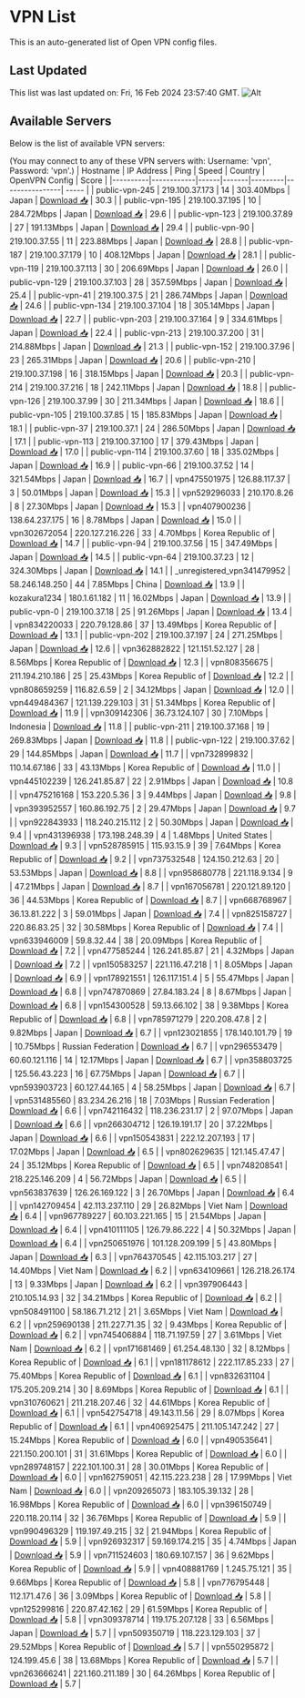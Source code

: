 # VPN List

This is an auto-generated list of Open VPN config files.

## Last Updated

This list was last updated on: Fri, 16 Feb 2024 23:57:40 GMT.
![Alt](https://repobeats.axiom.co/api/embed/186b98318ef1479477931607c1ad7d823f12451f.svg "Repobeats analytics image")

## Available Servers

Below is the list of available VPN servers:

(You may connect to any of these VPN servers with: Username: 'vpn', Password: 'vpn'.)
| Hostname | IP Address | Ping | Speed | Country | OpenVPN Config | Score |
|----------|------------|------|-------|---------|----------------| ----- |
| public-vpn-245 | 219.100.37.173 | 14 | 303.40Mbps | Japan | [Download 📥](./configs/server_0_JP.ovpn) | 30.3 |
| public-vpn-195 | 219.100.37.195 | 10 | 284.72Mbps | Japan | [Download 📥](./configs/server_1_JP.ovpn) | 29.6 |
| public-vpn-123 | 219.100.37.89 | 27 | 191.13Mbps | Japan | [Download 📥](./configs/server_2_JP.ovpn) | 29.4 |
| public-vpn-90 | 219.100.37.55 | 11 | 223.88Mbps | Japan | [Download 📥](./configs/server_3_JP.ovpn) | 28.8 |
| public-vpn-187 | 219.100.37.179 | 10 | 408.12Mbps | Japan | [Download 📥](./configs/server_4_JP.ovpn) | 28.1 |
| public-vpn-119 | 219.100.37.113 | 30 | 206.69Mbps | Japan | [Download 📥](./configs/server_5_JP.ovpn) | 26.0 |
| public-vpn-129 | 219.100.37.103 | 28 | 357.59Mbps | Japan | [Download 📥](./configs/server_6_JP.ovpn) | 25.4 |
| public-vpn-41 | 219.100.37.5 | 21 | 286.74Mbps | Japan | [Download 📥](./configs/server_7_JP.ovpn) | 24.6 |
| public-vpn-134 | 219.100.37.104 | 18 | 305.14Mbps | Japan | [Download 📥](./configs/server_8_JP.ovpn) | 22.7 |
| public-vpn-203 | 219.100.37.164 | 9 | 334.61Mbps | Japan | [Download 📥](./configs/server_9_JP.ovpn) | 22.4 |
| public-vpn-213 | 219.100.37.200 | 31 | 214.88Mbps | Japan | [Download 📥](./configs/server_10_JP.ovpn) | 21.3 |
| public-vpn-152 | 219.100.37.96 | 23 | 265.31Mbps | Japan | [Download 📥](./configs/server_11_JP.ovpn) | 20.6 |
| public-vpn-210 | 219.100.37.198 | 16 | 318.15Mbps | Japan | [Download 📥](./configs/server_12_JP.ovpn) | 20.3 |
| public-vpn-214 | 219.100.37.216 | 18 | 242.11Mbps | Japan | [Download 📥](./configs/server_13_JP.ovpn) | 18.8 |
| public-vpn-126 | 219.100.37.99 | 30 | 211.34Mbps | Japan | [Download 📥](./configs/server_14_JP.ovpn) | 18.6 |
| public-vpn-105 | 219.100.37.85 | 15 | 185.83Mbps | Japan | [Download 📥](./configs/server_15_JP.ovpn) | 18.1 |
| public-vpn-37 | 219.100.37.1 | 24 | 286.50Mbps | Japan | [Download 📥](./configs/server_16_JP.ovpn) | 17.1 |
| public-vpn-113 | 219.100.37.100 | 17 | 379.43Mbps | Japan | [Download 📥](./configs/server_17_JP.ovpn) | 17.0 |
| public-vpn-114 | 219.100.37.60 | 18 | 335.02Mbps | Japan | [Download 📥](./configs/server_18_JP.ovpn) | 16.9 |
| public-vpn-66 | 219.100.37.52 | 14 | 321.54Mbps | Japan | [Download 📥](./configs/server_19_JP.ovpn) | 16.7 |
| vpn475501975 | 126.88.117.37 | 3 | 50.01Mbps | Japan | [Download 📥](./configs/server_20_JP.ovpn) | 15.3 |
| vpn529296033 | 210.170.8.26 | 8 | 27.30Mbps | Japan | [Download 📥](./configs/server_21_JP.ovpn) | 15.3 |
| vpn407900236 | 138.64.237.175 | 16 | 8.78Mbps | Japan | [Download 📥](./configs/server_22_JP.ovpn) | 15.0 |
| vpn302672054 | 220.127.216.226 | 33 | 4.70Mbps | Korea Republic of | [Download 📥](./configs/server_23_KR.ovpn) | 14.7 |
| public-vpn-94 | 219.100.37.56 | 15 | 347.49Mbps | Japan | [Download 📥](./configs/server_24_JP.ovpn) | 14.5 |
| public-vpn-64 | 219.100.37.23 | 12 | 324.30Mbps | Japan | [Download 📥](./configs/server_25_JP.ovpn) | 14.1 |
| _unregistered_vpn341479952 | 58.246.148.250 | 44 | 7.85Mbps | China | [Download 📥](./configs/server_26_CN.ovpn) | 13.9 |
| kozakura1234 | 180.1.61.182 | 11 | 16.02Mbps | Japan | [Download 📥](./configs/server_27_JP.ovpn) | 13.9 |
| public-vpn-0 | 219.100.37.18 | 25 | 91.26Mbps | Japan | [Download 📥](./configs/server_28_JP.ovpn) | 13.4 |
| vpn834220033 | 220.79.128.86 | 37 | 13.49Mbps | Korea Republic of | [Download 📥](./configs/server_29_KR.ovpn) | 13.1 |
| public-vpn-202 | 219.100.37.197 | 24 | 271.25Mbps | Japan | [Download 📥](./configs/server_30_JP.ovpn) | 12.6 |
| vpn362882822 | 121.151.52.127 | 28 | 8.56Mbps | Korea Republic of | [Download 📥](./configs/server_31_KR.ovpn) | 12.3 |
| vpn808356675 | 211.194.210.186 | 25 | 25.43Mbps | Korea Republic of | [Download 📥](./configs/server_32_KR.ovpn) | 12.2 |
| vpn808659259 | 116.82.6.59 | 2 | 34.12Mbps | Japan | [Download 📥](./configs/server_33_JP.ovpn) | 12.0 |
| vpn449484367 | 121.139.229.103 | 31 | 51.34Mbps | Korea Republic of | [Download 📥](./configs/server_34_KR.ovpn) | 11.9 |
| vpn309142306 | 36.73.124.107 | 30 | 7.10Mbps | Indonesia | [Download 📥](./configs/server_35_ID.ovpn) | 11.8 |
| public-vpn-211 | 219.100.37.168 | 19 | 269.83Mbps | Japan | [Download 📥](./configs/server_36_JP.ovpn) | 11.8 |
| public-vpn-122 | 219.100.37.62 | 29 | 144.85Mbps | Japan | [Download 📥](./configs/server_37_JP.ovpn) | 11.7 |
| vpn732899832 | 110.14.67.186 | 33 | 43.13Mbps | Korea Republic of | [Download 📥](./configs/server_38_KR.ovpn) | 11.0 |
| vpn445102239 | 126.241.85.87 | 22 | 2.91Mbps | Japan | [Download 📥](./configs/server_39_JP.ovpn) | 10.8 |
| vpn475216168 | 153.220.5.36 | 3 | 9.44Mbps | Japan | [Download 📥](./configs/server_40_JP.ovpn) | 9.8 |
| vpn393952557 | 160.86.192.75 | 2 | 29.47Mbps | Japan | [Download 📥](./configs/server_41_JP.ovpn) | 9.7 |
| vpn922843933 | 118.240.215.112 | 2 | 50.30Mbps | Japan | [Download 📥](./configs/server_42_JP.ovpn) | 9.4 |
| vpn431396938 | 173.198.248.39 | 4 | 1.48Mbps | United States | [Download 📥](./configs/server_43_US.ovpn) | 9.3 |
| vpn528785915 | 115.93.15.9 | 39 | 7.64Mbps | Korea Republic of | [Download 📥](./configs/server_44_KR.ovpn) | 9.2 |
| vpn737532548 | 124.150.212.63 | 20 | 53.53Mbps | Japan | [Download 📥](./configs/server_45_JP.ovpn) | 8.8 |
| vpn958680778 | 221.118.9.134 | 9 | 47.21Mbps | Japan | [Download 📥](./configs/server_46_JP.ovpn) | 8.7 |
| vpn167056781 | 220.121.89.120 | 36 | 44.53Mbps | Korea Republic of | [Download 📥](./configs/server_47_KR.ovpn) | 8.7 |
| vpn668768967 | 36.13.81.222 | 3 | 59.01Mbps | Japan | [Download 📥](./configs/server_48_JP.ovpn) | 7.4 |
| vpn825158727 | 220.86.83.25 | 32 | 30.58Mbps | Korea Republic of | [Download 📥](./configs/server_49_KR.ovpn) | 7.4 |
| vpn633946009 | 59.8.32.44 | 38 | 20.09Mbps | Korea Republic of | [Download 📥](./configs/server_50_KR.ovpn) | 7.2 |
| vpn477585244 | 126.241.85.87 | 21 | 4.32Mbps | Japan | [Download 📥](./configs/server_51_JP.ovpn) | 7.2 |
| vpn150583257 | 221.116.47.218 | 1 | 8.05Mbps | Japan | [Download 📥](./configs/server_52_JP.ovpn) | 6.9 |
| vpn178921551 | 126.117.151.4 | 5 | 55.47Mbps | Japan | [Download 📥](./configs/server_53_JP.ovpn) | 6.8 |
| vpn747870869 | 27.84.183.24 | 8 | 8.67Mbps | Japan | [Download 📥](./configs/server_54_JP.ovpn) | 6.8 |
| vpn154300528 | 59.13.66.102 | 38 | 9.38Mbps | Korea Republic of | [Download 📥](./configs/server_55_KR.ovpn) | 6.8 |
| vpn785971279 | 220.208.47.8 | 2 | 9.82Mbps | Japan | [Download 📥](./configs/server_56_JP.ovpn) | 6.7 |
| vpn123021855 | 178.140.101.79 | 19 | 10.75Mbps | Russian Federation | [Download 📥](./configs/server_57_RU.ovpn) | 6.7 |
| vpn296553479 | 60.60.121.116 | 14 | 12.17Mbps | Japan | [Download 📥](./configs/server_58_JP.ovpn) | 6.7 |
| vpn358803725 | 125.56.43.223 | 16 | 67.75Mbps | Japan | [Download 📥](./configs/server_59_JP.ovpn) | 6.7 |
| vpn593903723 | 60.127.44.165 | 4 | 58.25Mbps | Japan | [Download 📥](./configs/server_60_JP.ovpn) | 6.7 |
| vpn531485560 | 83.234.26.216 | 18 | 7.03Mbps | Russian Federation | [Download 📥](./configs/server_61_RU.ovpn) | 6.6 |
| vpn742116432 | 118.236.231.17 | 2 | 97.07Mbps | Japan | [Download 📥](./configs/server_62_JP.ovpn) | 6.6 |
| vpn266304712 | 126.19.191.17 | 20 | 37.22Mbps | Japan | [Download 📥](./configs/server_63_JP.ovpn) | 6.6 |
| vpn150543831 | 222.12.207.193 | 17 | 17.02Mbps | Japan | [Download 📥](./configs/server_64_JP.ovpn) | 6.5 |
| vpn802629635 | 121.145.47.47 | 24 | 35.12Mbps | Korea Republic of | [Download 📥](./configs/server_65_KR.ovpn) | 6.5 |
| vpn748208541 | 218.225.146.209 | 4 | 56.72Mbps | Japan | [Download 📥](./configs/server_66_JP.ovpn) | 6.5 |
| vpn563837639 | 126.26.169.122 | 3 | 26.70Mbps | Japan | [Download 📥](./configs/server_67_JP.ovpn) | 6.4 |
| vpn142709454 | 42.113.237.110 | 29 | 26.82Mbps | Viet Nam | [Download 📥](./configs/server_68_VN.ovpn) | 6.4 |
| vpn967789227 | 60.103.221.165 | 15 | 21.54Mbps | Japan | [Download 📥](./configs/server_69_JP.ovpn) | 6.4 |
| vpn410111105 | 126.79.86.222 | 4 | 50.32Mbps | Japan | [Download 📥](./configs/server_70_JP.ovpn) | 6.4 |
| vpn250651976 | 101.128.209.199 | 5 | 43.80Mbps | Japan | [Download 📥](./configs/server_71_JP.ovpn) | 6.3 |
| vpn764370545 | 42.115.103.217 | 27 | 14.40Mbps | Viet Nam | [Download 📥](./configs/server_72_VN.ovpn) | 6.2 |
| vpn634109661 | 126.218.26.174 | 13 | 9.33Mbps | Japan | [Download 📥](./configs/server_73_JP.ovpn) | 6.2 |
| vpn397906443 | 210.105.14.93 | 32 | 34.21Mbps | Korea Republic of | [Download 📥](./configs/server_74_KR.ovpn) | 6.2 |
| vpn508491100 | 58.186.71.212 | 21 | 3.65Mbps | Viet Nam | [Download 📥](./configs/server_75_VN.ovpn) | 6.2 |
| vpn259690138 | 211.227.71.35 | 32 | 9.43Mbps | Korea Republic of | [Download 📥](./configs/server_76_KR.ovpn) | 6.2 |
| vpn745406884 | 118.71.197.59 | 27 | 3.61Mbps | Viet Nam | [Download 📥](./configs/server_77_VN.ovpn) | 6.2 |
| vpn171681469 | 61.254.48.130 | 32 | 8.12Mbps | Korea Republic of | [Download 📥](./configs/server_78_KR.ovpn) | 6.1 |
| vpn181178612 | 222.117.85.233 | 27 | 75.40Mbps | Korea Republic of | [Download 📥](./configs/server_79_KR.ovpn) | 6.1 |
| vpn832631104 | 175.205.209.214 | 30 | 8.69Mbps | Korea Republic of | [Download 📥](./configs/server_80_KR.ovpn) | 6.1 |
| vpn310760621 | 211.218.207.46 | 32 | 44.61Mbps | Korea Republic of | [Download 📥](./configs/server_81_KR.ovpn) | 6.1 |
| vpn542754718 | 49.143.11.56 | 29 | 8.07Mbps | Korea Republic of | [Download 📥](./configs/server_82_KR.ovpn) | 6.1 |
| vpn406925475 | 211.105.147.242 | 27 | 15.24Mbps | Korea Republic of | [Download 📥](./configs/server_83_KR.ovpn) | 6.0 |
| vpn490535641 | 221.150.200.101 | 31 | 31.61Mbps | Korea Republic of | [Download 📥](./configs/server_84_KR.ovpn) | 6.0 |
| vpn289748157 | 222.101.100.31 | 28 | 30.01Mbps | Korea Republic of | [Download 📥](./configs/server_85_KR.ovpn) | 6.0 |
| vpn162759051 | 42.115.223.238 | 28 | 17.99Mbps | Viet Nam | [Download 📥](./configs/server_86_VN.ovpn) | 6.0 |
| vpn209265073 | 183.105.39.132 | 28 | 16.98Mbps | Korea Republic of | [Download 📥](./configs/server_87_KR.ovpn) | 6.0 |
| vpn396150749 | 220.118.20.114 | 32 | 36.76Mbps | Korea Republic of | [Download 📥](./configs/server_88_KR.ovpn) | 5.9 |
| vpn990496329 | 119.197.49.215 | 32 | 21.94Mbps | Korea Republic of | [Download 📥](./configs/server_89_KR.ovpn) | 5.9 |
| vpn926932317 | 59.169.174.215 | 35 | 4.74Mbps | Japan | [Download 📥](./configs/server_90_JP.ovpn) | 5.9 |
| vpn711524603 | 180.69.107.157 | 36 | 9.62Mbps | Korea Republic of | [Download 📥](./configs/server_91_KR.ovpn) | 5.9 |
| vpn408881769 | 1.245.75.121 | 35 | 9.66Mbps | Korea Republic of | [Download 📥](./configs/server_92_KR.ovpn) | 5.8 |
| vpn776795448 | 112.171.47.6 | 36 | 3.09Mbps | Korea Republic of | [Download 📥](./configs/server_93_KR.ovpn) | 5.8 |
| vpn125299816 | 220.87.42.162 | 29 | 61.59Mbps | Korea Republic of | [Download 📥](./configs/server_94_KR.ovpn) | 5.8 |
| vpn309378714 | 119.175.207.128 | 33 | 6.56Mbps | Japan | [Download 📥](./configs/server_95_JP.ovpn) | 5.7 |
| vpn509350719 | 118.223.129.103 | 37 | 29.52Mbps | Korea Republic of | [Download 📥](./configs/server_96_KR.ovpn) | 5.7 |
| vpn550295872 | 124.199.45.6 | 38 | 13.68Mbps | Korea Republic of | [Download 📥](./configs/server_97_KR.ovpn) | 5.7 |
| vpn263666241 | 221.160.211.189 | 30 | 64.26Mbps | Korea Republic of | [Download 📥](./configs/server_98_KR.ovpn) | 5.7 |
